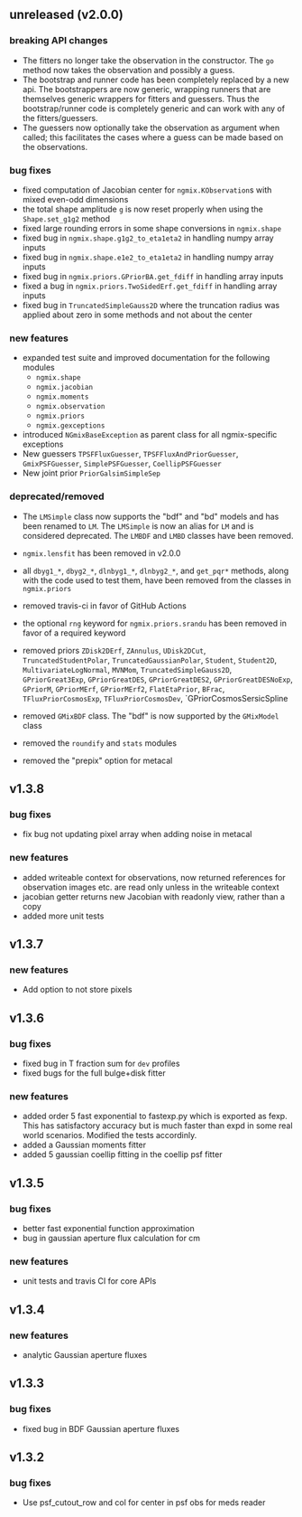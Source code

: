 ## unreleased (v2.0.0)

### breaking API changes

- The fitters no longer take the observation in the constructor.
  The `go` method now takes the observation and possibly a guess.
- The bootstrap and runner code has been completely replaced by a new api.
  The bootstrappers are now generic, wrapping runners that are themselves
  generic wrappers for fitters and guessers.  Thus the bootstrap/runner
  code is completely generic and can work with any of the fitters/guessers.
- The guessers now optionally take the observation as argument when called; this
  facilitates the cases where a guess can be made based on the observations.

### bug fixes

- fixed computation of Jacobian center for `ngmix.KObservation`s with mixed
  even-odd dimensions
- the total shape amplitude `g` is now reset properly when using the
  `Shape.set_g1g2` method
- fixed large rounding errors in some shape conversions in `ngmix.shape`
- fixed bug in `ngmix.shape.g1g2_to_eta1eta2` in handling numpy array inputs
- fixed bug in `ngmix.shape.e1e2_to_eta1eta2` in handling numpy array inputs
- fixed bug in `ngmix.priors.GPriorBA.get_fdiff` in handling array inputs
- fixed a bug in `ngmix.priors.TwoSidedErf.get_fdiff` in handling array inputs
- fixed bug in `TruncatedSimpleGauss2D` where the truncation radius was applied about
  zero in some methods and not about the center

### new features

- expanded test suite and improved documentation for the following modules
  * `ngmix.shape`
  * `ngmix.jacobian`
  * `ngmix.moments`
  * `ngmix.observation`
  * `ngmix.priors`
  * `ngmix.gexceptions`
- introduced `NGmixBaseException` as parent class for all ngmix-specific exceptions
- New guessers `TPSFFluxGuesser`, `TPSFFluxAndPriorGuesser`, `GmixPSFGuesser`,
  `SimplePSFGuesser`, `CoellipPSFGuesser`
- New joint prior `PriorGalsimSimpleSep` 

### deprecated/removed

- The `LMSimple` class now supports the "bdf" and "bd" models and has been
  renamed to `LM`.  The `LMSimple` is now an alias for `LM` and is considered
  deprecated.  The `LMBDF` and `LMBD` classes have been removed.
- `ngmix.lensfit` has been removed in v2.0.0
- all `dbyg1_*`,  `dbyg2_*`, `dlnbyg1_*`, `dlnbyg2_*`, and `get_pqr*` methods,
  along with the code used to test them, have been removed from the classes in
  `ngmix.priors`
- removed travis-ci in favor of GitHub Actions
- the optional `rng` keyword for `ngmix.priors.srandu` has been removed in favor
  of a required keyword
- removed priors `ZDisk2DErf`, `ZAnnulus`, `UDisk2DCut`, `TruncatedStudentPolar`,
  `TruncatedGaussianPolar`, `Student`, `Student2D`, `MultivariateLogNormal`,
  `MVNMom`, `TruncatedSimpleGauss2D`, `GPriorGreat3Exp`, `GPriorGreatDES`,
  `GPriorGreatDES2`, `GPriorGreatDESNoExp`, `GPriorM`, `GPriorMErf`, `GPriorMErf2`,
  `FlatEtaPrior`, `BFrac`, `TFluxPriorCosmosExp`, `TFluxPriorCosmosDev`,
  `GPriorCosmosSersicSpline

- removed `GMixBDF` class.  The "bdf" is now supported by the `GMixModel` class
- removed the `roundify` and `stats` modules
- removed the "prepix" option for metacal

## v1.3.8

### bug fixes

- fix bug not updating pixel array when adding noise in metacal

### new features

- added writeable context for observations, now returned references
  for observation images etc. are read only unless in the writeable
  context
- jacobian getter returns new Jacobian with readonly view, rather
  than a copy
- added more unit tests

## v1.3.7

### new features

- Add option to not store pixels

## v1.3.6

### bug fixes

- fixed bug in T fraction sum for `dev` profiles
- fixed bugs for the full bulge+disk fitter

### new features

- added order 5 fast exponential to fastexp.py which
  is exported as fexp. This has satisfactory accuracy
  but is much faster than expd in some real world
  scenarios.  Modified the tests accordinly.
- added a Gaussian moments fitter
- added 5 gaussian coellip fitting in the coellip
  psf fitter

## v1.3.5

### bug fixes

- better fast exponential function approximation
- bug in gaussian aperture flux calculation for cm

### new features

- unit tests and travis CI for core APIs


## v1.3.4

### new features

- analytic Gaussian aperture fluxes


## v1.3.3

### bug fixes

- fixed bug in BDF Gaussian aperture fluxes


## v1.3.2

### bug fixes

- Use psf_cutout_row and col for center in psf obs for
  meds reader
